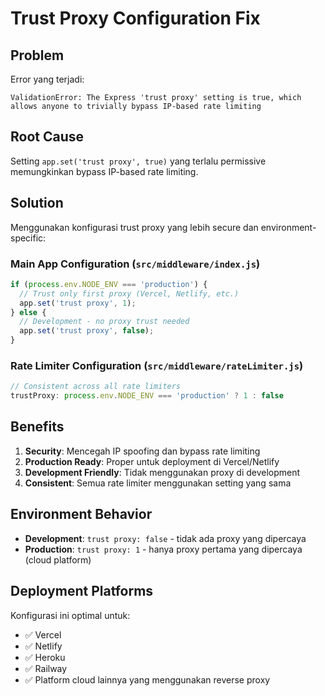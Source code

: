 # Trust Proxy Configuration Fix

## Problem
Error yang terjadi:
```
ValidationError: The Express 'trust proxy' setting is true, which allows anyone to trivially bypass IP-based rate limiting
```

## Root Cause
Setting `app.set('trust proxy', true)` yang terlalu permissive memungkinkan bypass IP-based rate limiting.

## Solution
Menggunakan konfigurasi trust proxy yang lebih secure dan environment-specific:

### Main App Configuration (`src/middleware/index.js`)
```javascript
if (process.env.NODE_ENV === 'production') {
  // Trust only first proxy (Vercel, Netlify, etc.)
  app.set('trust proxy', 1);
} else {
  // Development - no proxy trust needed
  app.set('trust proxy', false);
}
```

### Rate Limiter Configuration (`src/middleware/rateLimiter.js`)
```javascript
// Consistent across all rate limiters
trustProxy: process.env.NODE_ENV === 'production' ? 1 : false
```

## Benefits
1. **Security**: Mencegah IP spoofing dan bypass rate limiting
2. **Production Ready**: Proper untuk deployment di Vercel/Netlify
3. **Development Friendly**: Tidak menggunakan proxy di development
4. **Consistent**: Semua rate limiter menggunakan setting yang sama

## Environment Behavior
- **Development**: `trust proxy: false` - tidak ada proxy yang dipercaya
- **Production**: `trust proxy: 1` - hanya proxy pertama yang dipercaya (cloud platform)

## Deployment Platforms
Konfigurasi ini optimal untuk:
- ✅ Vercel
- ✅ Netlify
- ✅ Heroku
- ✅ Railway
- ✅ Platform cloud lainnya yang menggunakan reverse proxy